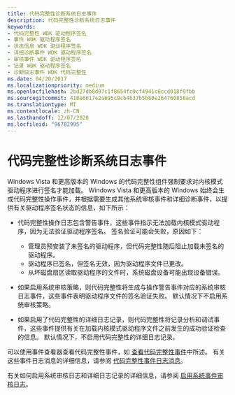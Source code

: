 ```yaml
---
title: 代码完整性诊断系统日志事件
description: 代码完整性诊断系统日志事件
keywords:
- 代码完整性 WDK 驱动程序签名
- 事件 WDK 驱动程序签名
- 状态信息 WDK 驱动程序签名
- 详细诊断事件 WDK 驱动程序签名
- 审核事件 WDK 驱动程序签名
- 记录 WDK 驱动程序签名
- 诊断日志事件 WDK 代码完整性
ms.date: 04/20/2017
ms.localizationpriority: medium
ms.openlocfilehash: 2bd27db8d97c1f8654fc9cf4941c6ccd018f0fbb
ms.sourcegitcommit: 418e6617e2a695c9cb4b37b5b60e264760858acd
ms.translationtype: MT
ms.contentlocale: zh-CN
ms.lasthandoff: 12/07/2020
ms.locfileid: "96782995"
---
```

# <a name="code-integrity-diagnostic-system-log-events"></a>代码完整性诊断系统日志事件


Windows Vista 和更高版本的 Windows 的代码完整性组件强制要求对内核模式驱动程序进行签名才能加载。 Windows Vista 和更高版本的 Windows 始终会生成代码完整性操作事件，并根据需要生成其他系统审核事件和详细诊断事件，以提供有关驱动程序签名状态的信息，如下所示：

-   代码完整性操作日志包含警告事件，这些事件指示无法加载内核模式驱动程序，因为无法验证驱动程序签名。 签名验证可能会失败，原因如下：
    -   管理员预安装了未签名的驱动程序，但代码完整性随后阻止加载未签名的驱动程序。
    -   驱动程序已签名，但签名无效，因为驱动程序文件已更改。
    -   从坏磁盘扇区读取驱动程序的文件时，系统磁盘设备可能出现设备错误。
-   如果启用系统审核策略，则代码完整性将生成与操作警告事件对应的系统审核日志事件，这些事件表明驱动程序文件的签名验证失败。 默认情况下不启用系统审核策略。

-   如果启用了代码完整性的详细日志记录，则代码完整性将记录分析和调试事件，这些事件提供有关在加载内核模式驱动程序文件之前发生的成功验证检查的信息。 默认情况下，不启用代码完整性的详细日志记录。

可以使用事件查看器查看代码完整性事件，如 [查看代码完整性事件](viewing-code-integrity-events.md)中所述。 有关这些事件日志消息的详细信息，请参阅 [代码完整性事件日志消息](code-integrity-event-log-messages.md)。

有关如何启用系统审核日志和详细日志记录的详细信息，请参阅 [启用系统事件审核日志](enabling-the-system-event-audit-log.md)。

 

 





